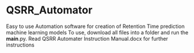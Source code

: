 # QSRR_Automator
Easy to use Automation software for creation of Retention Time prediction machine learning models
To use, download all files into a folder and run the __main__.py.  Read QSRR Automater Instruction Manual.docx for further instructions
